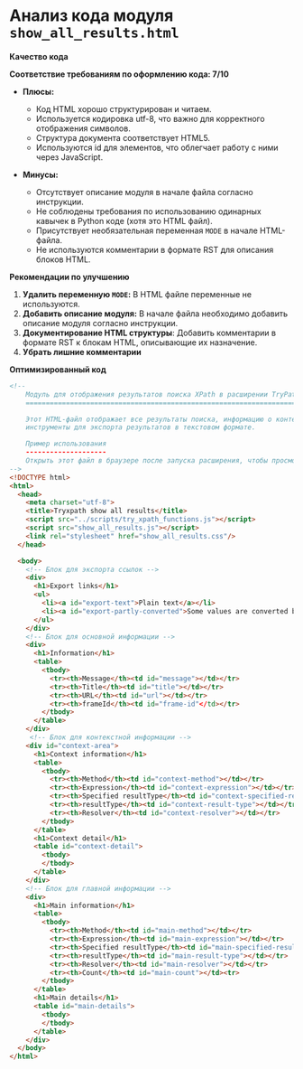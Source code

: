 # Анализ кода модуля `show_all_results.html`

**Качество кода**

**Соответствие требованиям по оформлению кода: 7/10**

*   **Плюсы:**
    *   Код HTML хорошо структурирован и читаем.
    *   Используется кодировка utf-8, что важно для корректного отображения символов.
    *   Структура документа соответствует HTML5.
    *   Используются id для элементов, что облегчает работу с ними через JavaScript.

*   **Минусы:**
    *   Отсутствует описание модуля в начале файла согласно инструкции.
    *   Не соблюдены требования по использованию одинарных кавычек в Python коде (хотя это HTML файл).
    *   Присутствует необязательная переменная `MODE` в начале HTML-файла.
    *   Не используются  комментарии в формате RST для описания блоков HTML.

**Рекомендации по улучшению**

1.  **Удалить переменную `MODE`:** В HTML файле переменные не используются.
2.  **Добавить описание модуля:** В начале файла необходимо добавить описание модуля согласно инструкции.
3.  **Документирование HTML структуры**:  Добавить комментарии в формате RST к блокам HTML, описывающие их назначение.
4.  **Убрать лишние комментарии**

**Оптимизированный код**

```html
<!--
    Модуль для отображения результатов поиска XPath в расширении TryPath.
    =========================================================================================

    Этот HTML-файл отображает все результаты поиска, информацию о контексте, а также предоставляет
    инструменты для экспорта результатов в текстовом формате.

    Пример использования
    --------------------
    Открыть этот файл в браузере после запуска расширения, чтобы просмотреть результаты.
-->
<!DOCTYPE html>
<html>
  <head>
    <meta charset="utf-8">
    <title>Tryxpath show all results</title>
    <script src="../scripts/try_xpath_functions.js"></script>
    <script src="show_all_results.js"></script>
    <link rel="stylesheet" href="show_all_results.css"/>
  </head>

  <body>
    <!-- Блок для экспорта ссылок -->
    <div>
      <h1>Export links</h1>
      <ul>
        <li><a id="export-text">Plain text</a></li>
        <li><a id="export-partly-converted">Some values are converted by JSON.stringify.</a></li>
      </ul>
    </div>
    <!-- Блок для основной информации -->
    <div>
      <h1>Information</h1>
      <table>
        <tbody>
          <tr><th>Message</th><td id="message"></td></tr>
          <tr><th>Title</th><td id="title"></td></tr>
          <tr><th>URL</th><td id="url"></td></tr>
          <tr><th>frameId</th><td id="frame-id"</td></tr>
        </tbody>
      </table>
    </div>
     <!-- Блок для контекстной информации -->
    <div id="context-area">
      <h1>Context information</h1>
      <table>
        <tbody>
          <tr><th>Method</th><td id="context-method"></td></tr>
          <tr><th>Expression</th><td id="context-expression"></td></tr>
          <tr><th>Specified resultType</th><td id="context-specified-result-type"></td></tr>
          <tr><th>resultType</th><td id="context-result-type"></td></tr>
          <tr><th>Resolver</th><td id="context-resolver"></td></tr>
        </tbody>
      </table>
      <h1>Context detail</h1>
      <table id="context-detail">
        <tbody>
        </tbody>
      </table>
    </div>
    <!-- Блок для главной информации -->
    <div>
      <h1>Main information</h1>
      <table>
        <tbody>
          <tr><th>Method</th><td id="main-method"></td></tr>
          <tr><th>Expression</th><td id="main-expression"></td></tr>
          <tr><th>Specified resultType</th><td id="main-specified-result-type"></td></tr>
          <tr><th>resultType</th><td id="main-result-type"></td></tr>
          <tr><th>Resolver</th><td id="main-resolver"></td></tr>
          <tr><th>Count</th><td id="main-count"></td><tr>
        </tbody>
      </table>
      <h1>Main details</h1>
      <table id="main-details">
        <tbody>
        </tbody>
      </table>
    </div>
  </body>
</html>
```